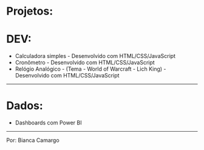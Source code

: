 # Projetos:

# DEV:

- Calculadora simples - Desenvolvido com HTML/CSS/JavaScript
- Cronômetro - Desenvolvido com HTML/CSS/JavaScript
- Relógio Analógico - (Tema - World of Warcraft - Lich King) - Desenvolvido com HTML/CSS/JavaScript 

 --------------------------------------------

# Dados:

- Dashboards com Power BI

-------------------------------------------- 

Por: Bianca Camargo 
